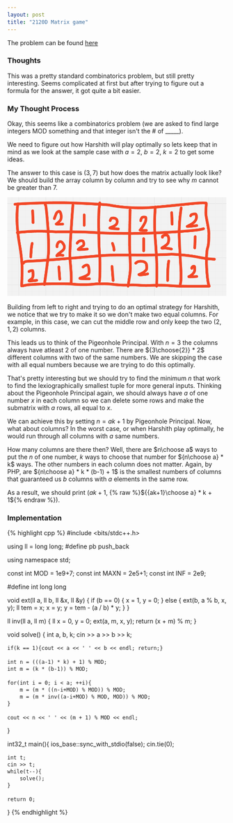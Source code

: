 ```yaml
---
layout: post
title: "2120D Matrix game"
---
```

The problem can be found [here](https://codeforces.com/problemset/problem/2120/D)

### Thoughts
This was a pretty standard combinatorics problem, but still pretty interesting. Seems complicated at first but after trying to figure out a formula for the answer, it got quite a bit easier. 

### My Thought Process 
Okay, this seems like a combinatorics problem (we are asked to find large integers MOD something and that integer isn't the # of _____). 

We need to figure out how Harshith will play optimally so lets keep that in mind as we look at the sample case with $a = 2$, $b = 2$, $k = 2$ to get some ideas. 

The answer to this case is $(3, 7)$ but how does the matrix actually look like? We should build the array column by column and try to see why $m$ cannot be greater than $7$. 

![Matrix of Sample Test Case](\2120D.png)

Building from left to right and trying to do an optimal strategy for Harshith, we notice that we try to make it so we don't make two equal columns. For example, in this case, we can cut the middle row and only keep the two $(2,1,2)$ columns. 

This leads us to think of the Pigeonhole Principal. With $n = 3$ the columns always have atleast $2$ of one number. There are ${3\choose{2}} * 2$ different columns with two of the same numbers. We are skipping the case with all equal numbers because we are trying to do this optimally. 

That's pretty interesting but we should try to find the minimum $n$ that work to find the lexiographically smallest tuple for more general inputs. Thinking about the Pigeonhole Principal again, we should always have $a$ of one number $x$ in each column so we can delete some rows and make the submatrix with $a$ rows, all equal to $x$.

We can achieve this by setting $n = ak+1$ by Pigeonhole Principal. Now, what about columns? In the worst case, or when Harshith play optimally, he would run through all columns with $a$ same numbers.

How many columns are there then? Well, there are $n\choose a$ ways to put the $n$ of one number, $k$ ways to choose that number for ${n\choose a} * k$ ways. The other numbers in each column does not matter. Again, by PHP, are ${n\choose a} * k * (b-1) + 1$ is the smallest numbers of columns that guaranteed us $b$ columns with $a$ elements in the same row.

As a result, we should print ($ak+1$, {% raw %}${{ak+1}\choose a} * k + 1${% endraw %}).

### Implementation  
{% highlight cpp %}
#include <bits/stdc++.h>

using ll = long long;
#define pb push_back

using namespace std;

const int MOD = 1e9+7;
const int MAXN = 2e5+1;
const int INF = 2e9;

#define int long long

void ext(ll a, ll b, ll &x, ll &y) {
	if (b == 0) {
		x = 1, y = 0;
	} else {
		ext(b, a % b, x, y);
		ll tem = x;
		x = y;
		y = tem - (a / b) * y;
	}
}

ll inv(ll a, ll m) {
	ll x = 0, y = 0;
	ext(a, m, x, y);
	return (x + m) % m;
}

void solve() { 
    int a, b, k; cin >> a >> b >> k;

    if(k == 1){cout << a << ' ' << b << endl; return;}

    int n = (((a-1) * k) + 1) % MOD;
    int m = (k * (b-1)) % MOD;

    for(int i = 0; i < a; ++i){
        m = (m * ((n-i+MOD) % MOD)) % MOD;
        m = (m * inv((a-i+MOD) % MOD, MOD)) % MOD;
    }

    cout << n << ' ' << (m + 1) % MOD << endl;
}

int32_t main(){
    ios_base::sync_with_stdio(false);
    cin.tie(0);

    int t;
    cin >> t;
    while(t--){
        solve();
    }

    return 0;
}
{% endhighlight %}


<!-- See [here]() for the solution and another implementation.  -->

